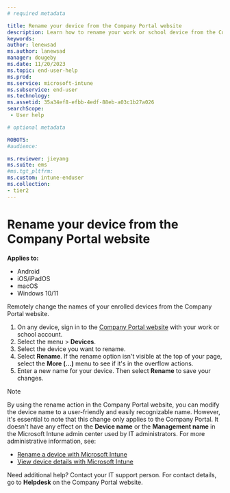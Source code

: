 ```yaml
---
# required metadata

title: Rename your device from the Company Portal website 
description: Learn how to rename your work or school device from the Company Portal website.
keywords:
author: lenewsad
ms.author: lanewsad
manager: dougeby
ms.date: 11/20/2023
ms.topic: end-user-help
ms.prod:
ms.service: microsoft-intune
ms.subservice: end-user
ms.technology:
ms.assetid: 35a34ef8-efbb-4edf-88eb-a03c1b27a026
searchScope:
 - User help

# optional metadata

ROBOTS:  
#audience:

ms.reviewer: jieyang
ms.suite: ems
#ms.tgt_pltfrm:
ms.custom: intune-enduser
ms.collection:
- tier2
---
```


# Rename your device from the Company Portal website  

**Applies to:**

* Android
* iOS/iPadOS
* macOS
* Windows 10/11

Remotely change the names of your enrolled devices from the Company Portal website.  

1. On any device, sign in to the [Company Portal website](https://portal.manage.microsoft.com) with your work or school account.  
2. Select the menu > **Devices**.
3. Select the device you want to rename.  
4. Select **Rename**. If the rename option isn't visible at the top of your page, select the **More (…)** menu to see if it's in the overflow actions.  
5. Enter a new name for your device. Then select **Rename** to save your changes.  


>[!NOTE]
> By using the rename action in the Company Portal website, you can modify the device name to a user-friendly and easily recognizable name. However, it's essential to note that this change only applies to the Company Portal. It doesn't have any effect on the **Device name** or the **Management name** in the Microsoft Intune admin center used by IT administrators. For more administrative information, see:  
> - [Rename a device with Microsoft Intune](../remote-actions/device-rename.md)  
> - [View device details with Microsoft Intune](../remote-actions/device-inventory.md#hardware-device-details)    

Need additional help? Contact your IT support person. For contact details, go to **Helpdesk** on the Company Portal website.  